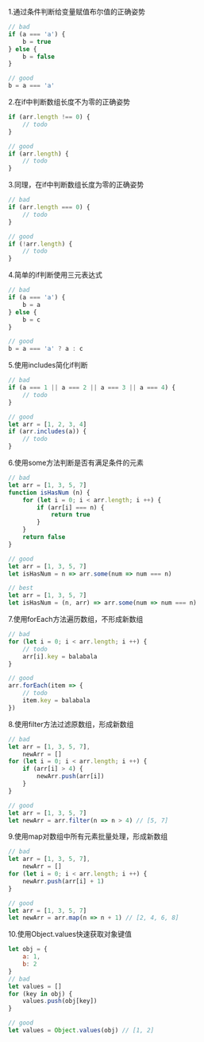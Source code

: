 1.通过条件判断给变量赋值布尔值的正确姿势

```javascript
// bad
if (a === 'a') {
    b = true
} else {
    b = false
}

// good
b = a === 'a'
```

2.在if中判断数组长度不为零的正确姿势

```javascript
if (arr.length !== 0) {
    // todo
}

// good
if (arr.length) {
    // todo
}

```

3.同理，在if中判断数组长度为零的正确姿势

```javascript
// bad
if (arr.length === 0) {
    // todo
}

// good
if (!arr.length) {
    // todo
}

```

4.简单的if判断使用三元表达式

```javascript
// bad
if (a === 'a') {
    b = a
} else {
    b = c
}

// good
b = a === 'a' ? a : c
```

5.使用includes简化if判断

```javascript
// bad
if (a === 1 || a === 2 || a === 3 || a === 4) {
    // todo
}

// good
let arr = [1, 2, 3, 4]
if (arr.includes(a)) {
    // todo
}

```

6.使用some方法判断是否有满足条件的元素

```javascript
// bad
let arr = [1, 3, 5, 7]
function isHasNum (n) {
    for (let i = 0; i < arr.length; i ++) {
        if (arr[i] === n) {
            return true
        }
    }
    return false
}

// good
let arr = [1, 3, 5, 7]
let isHasNum = n => arr.some(num => num === n)

// best
let arr = [1, 3, 5, 7]
let isHasNum = (n, arr) => arr.some(num => num === n)
```

7.使用forEach方法遍历数组，不形成新数组

```javascript
// bad
for (let i = 0; i < arr.length; i ++) {
    // todo
    arr[i].key = balabala
}

// good
arr.forEach(item => {
    // todo
    item.key = balabala
})

```

8.使用filter方法过滤原数组，形成新数组

```javascript
// bad
let arr = [1, 3, 5, 7],
    newArr = []
for (let i = 0; i < arr.length; i ++) {
    if (arr[i] > 4) {
        newArr.push(arr[i])
    }
}

// good
let arr = [1, 3, 5, 7]
let newArr = arr.filter(n => n > 4) // [5, 7]
```

9.使用map对数组中所有元素批量处理，形成新数组

```javascript
// bad
let arr = [1, 3, 5, 7],
    newArr = []
for (let i = 0; i < arr.length; i ++) {
    newArr.push(arr[i] + 1)
}

// good
let arr = [1, 3, 5, 7]
let newArr = arr.map(n => n + 1) // [2, 4, 6, 8]
```

10.使用Object.values快速获取对象键值

```javascript
let obj = {
    a: 1,
    b: 2
}
// bad
let values = []
for (key in obj) {
    values.push(obj[key])
}

// good
let values = Object.values(obj) // [1, 2]
```










